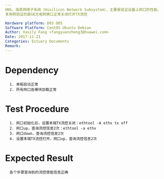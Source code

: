 ```yaml
---
HNS，海思网络子系统（Hisilicon Network Subsystem），主要是验证设备上网口的性能。
本用例验证的是GE光电转换口正常关闭打开TX流控

Hardware platform: D03 D05  
Software Platform: CentOS Ubuntu Debian 
Author: Vasily Fang <fangyuanzheng3@huawei.com>  
Date: 2017-11-21
Categories: Estuary Documents  
Remark:
---
```


# Dependency
```
  1. 单板启动正常
  2. 所有网口各模块加载正常
```

# Test Procedure
```
  1. 网口初始化后，设置本端TX流控关闭：ethtool -A ethx tx off
  2. 网口up，查询流控信息2次：ethtool -a ethx
  3. 网口down，查询流控信息2次
  4. 设置本端TX流控打开，网口up，查询流控信息2次
```

# Expected Result
```
  各个步骤查询到的流控使能信息正确
```
